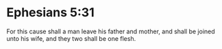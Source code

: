 # Ephesians 5:31

For this cause shall a man leave his father and mother, and shall be joined unto his wife, and they two shall be one flesh.